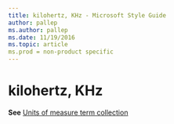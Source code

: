 ```yaml
---
title: kilohertz, KHz - Microsoft Style Guide
author: pallep
ms.author: pallep
ms.date: 11/19/2016
ms.topic: article
ms.prod = non-product specific
---
```


# kilohertz, KHz

**See** [Units of measure term collection](/style-guide/a-z-word-list-term-collections/term-collections/units-of-measure-terms)

